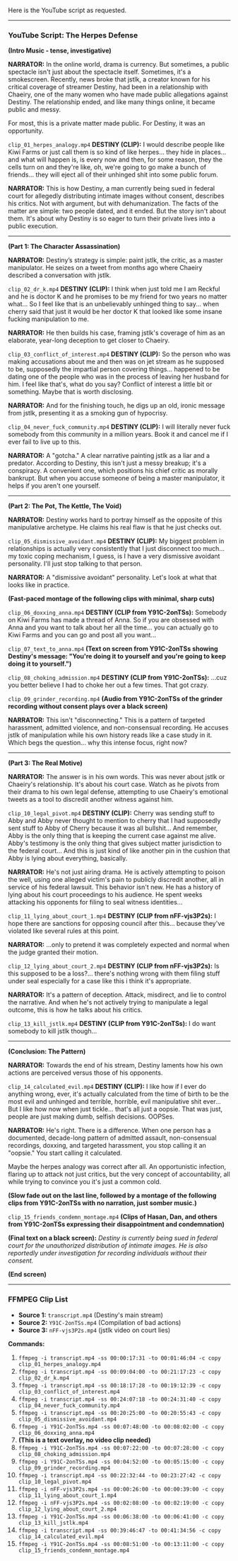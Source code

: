 Here is the YouTube script as requested.

---

### **YouTube Script: The Herpes Defense**

**(Intro Music - tense, investigative)**

**NARRATOR:**
In the online world, drama is currency. But sometimes, a public spectacle isn't just about the spectacle itself. Sometimes, it's a smokescreen. Recently, news broke that jstlk, a creator known for his critical coverage of streamer Destiny, had been in a relationship with Chaeiry, one of the many women who have made public allegations against Destiny. The relationship ended, and like many things online, it became public and messy.

For most, this is a private matter made public. For Destiny, it was an opportunity.

`clip_01_herpes_analogy.mp4`
**DESTINY (CLIP):** I would describe people like Kiwi Farms or just call them is so kind of like herpes... they hide in places... and what will happen is, is every now and then, for some reason, they the cells turn on and they're like, oh, we're going to go make a bunch of friends... they will eject all of their unhinged shit into some public forum.

**NARRATOR:**
This is how Destiny, a man currently being sued in federal court for allegedly distributing intimate images without consent, describes his critics. Not with argument, but with dehumanization. The facts of the matter are simple: two people dated, and it ended. But the story isn't about them. It's about why Destiny is so eager to turn their private lives into a public execution.

---

**(Part 1: The Character Assassination)**

**NARRATOR:**
Destiny’s strategy is simple: paint jstlk, the critic, as a master manipulator. He seizes on a tweet from months ago where Chaeiry described a conversation with jstlk.

`clip_02_dr_k.mp4`
**DESTINY (CLIP):** I think when just told me I am Reckful and he is doctor K and he promises to be my friend for two years no matter what... So I feel like that is an unbelievably unhinged thing to say... when cherry said that just it would be her doctor K that looked like some insane fucking manipulation to me.

**NARRATOR:**
He then builds his case, framing jstlk's coverage of him as an elaborate, year-long deception to get closer to Chaeiry.

`clip_03_conflict_of_interest.mp4`
**DESTINY (CLIP):** So the person who was making accusations about me and then was on jet stream as he supposed to be, supposedly the impartial person covering things... happened to be dating one of the people who was in the process of leaving her husband for him. I feel like that's, what do you say? Conflict of interest a little bit or something. Maybe that is worth disclosing.

**NARRATOR:**
And for the finishing touch, he digs up an old, ironic message from jstlk, presenting it as a smoking gun of hypocrisy.

`clip_04_never_fuck_community.mp4`
**DESTINY (CLIP):** I will literally never fuck somebody from this community in a million years. Book it and cancel me if I ever fail to live up to this.

**NARRATOR:**
A "gotcha." A clear narrative painting jstlk as a liar and a predator. According to Destiny, this isn't just a messy breakup; it's a conspiracy. A convenient one, which positions his chief critic as morally bankrupt. But when you accuse someone of being a master manipulator, it helps if you aren't one yourself.

---

**(Part 2: The Pot, The Kettle, The Void)**

**NARRATOR:**
Destiny works hard to portray himself as the opposite of this manipulative archetype. He claims his real flaw is that he just checks out.

`clip_05_dismissive_avoidant.mp4`
**DESTINY (CLIP):** My biggest problem in relationships is actually very consistently that I just disconnect too much... my toxic coping mechanism, I guess, is I have a very dismissive avoidant personality. I'll just stop talking to that person.

**NARRATOR:**
A "dismissive avoidant" personality. Let's look at what that looks like in practice.

**(Fast-paced montage of the following clips with minimal, sharp cuts)**

`clip_06_doxxing_anna.mp4`
**DESTINY (CLIP from Y91C-2onTSs):** Somebody on Kiwi Farms has made a thread of Anna. So if you are obsessed with Anna and you want to talk about her all the time... you can actually go to Kiwi Farms and you can go and post all you want...

`clip_07_text_to_anna.mp4`
**(Text on screen from Y91C-2onTSs showing Destiny's message: "You're doing it to yourself and you're going to keep doing it to yourself.")**

`clip_08_choking_admission.mp4`
**DESTINY (CLIP from Y91C-2onTSs):** ...cuz you better believe I had to choke her out a few times. That got crazy.

`clip_09_grinder_recording.mp4`
**(Audio from Y91C-2onTSs of the grinder recording without consent plays over a black screen)**

**NARRATOR:**
This isn't "disconnecting." This is a pattern of targeted harassment, admitted violence, and non-consensual recording. He accuses jstlk of manipulation while his own history reads like a case study in it. Which begs the question... why this intense focus, right now?

---

**(Part 3: The Real Motive)**

**NARRATOR:**
The answer is in his own words. This was never about jstlk or Chaeiry's relationship. It's about his court case. Watch as he pivots from their drama to his own legal defense, attempting to use Chaeiry's emotional tweets as a tool to discredit another witness against him.

`clip_10_legal_pivot.mp4`
**DESTINY (CLIP):** Cherry was sending stuff to Abby and Abby never thought to mention to cherry that I had supposedly sent stuff to Abby of Cherry because it was all bullshit... And remember, Abby is the only thing that is keeping the current case against me alive. Abby's testimony is the only thing that gives subject matter jurisdiction to the federal court... And this is just kind of like another pin in the cushion that Abby is lying about everything, basically.

**NARRATOR:**
He's not just airing drama. He is actively attempting to poison the well, using one alleged victim's pain to publicly discredit another, all in service of his federal lawsuit. This behavior isn't new. He has a history of lying about his court proceedings to his audience. He spent weeks attacking his opponents for filing to seal witness identities...

`clip_11_lying_about_court_1.mp4`
**DESTINY (CLIP from nFF-vjs3P2s):** I hope there are sanctions for opposing council after this... because they've violated like several rules at this point.

**NARRATOR:**
...only to pretend it was completely expected and normal when the judge granted their motion.

`clip_12_lying_about_court_2.mp4`
**DESTINY (CLIP from nFF-vjs3P2s):** Is this supposed to be a loss?... there's nothing wrong with them filing stuff under seal especially for a case like this i think it's appropriate.

**NARRATOR:**
It's a pattern of deception. Attack, misdirect, and lie to control the narrative. And when he's not actively trying to manipulate a legal outcome, this is how he talks about his critics.

`clip_13_kill_jstlk.mp4`
**DESTINY (CLIP from Y91C-2onTSs):** I do want somebody to kill jstlk though...

---

**(Conclusion: The Pattern)**

**NARRATOR:**
Towards the end of his stream, Destiny laments how his own actions are perceived versus those of his opponents.

`clip_14_calculated_evil.mp4`
**DESTINY (CLIP):** I like how if I ever do anything wrong, ever, it's actually calculated from the time of birth to be the most evil and unhinged and terrible, horrible, evil manipulative shit ever... But I like how now when just tickle... that's all just a oopsie. That was just, people are just making dumb, selfish decisions. OOPSes.

**NARRATOR:**
He's right. There is a difference. When one person has a documented, decade-long pattern of admitted assault, non-consensual recordings, doxxing, and targeted harassment, you stop calling it an "oopsie." You start calling it calculated.

Maybe the herpes analogy was correct after all. An opportunistic infection, flaring up to attack not just critics, but the very concept of accountability, all while trying to convince you it's just a common cold.

**(Slow fade out on the last line, followed by a montage of the following clips from Y91C-2onTSs with no narration, just somber music.)**

`clip_15_friends_condemn_montage.mp4`
**(Clips of Hasan, Dan, and others from Y91C-2onTSs expressing their disappointment and condemnation)**

**(Final text on a black screen):**
*Destiny is currently being sued in federal court for the unauthorized distribution of intimate images.*
*He is also reportedly under investigation for recording individuals without their consent.*

**(End screen)**

---
### **FFMPEG Clip List**

*   **Source 1:** `transcript.mp4` (Destiny's main stream)
*   **Source 2:** `Y91C-2onTSs.mp4` (Compilation of bad actions)
*   **Source 3:** `nFF-vjs3P2s.mp4` (jstlk video on court lies)

**Commands:**

1.  `ffmpeg -i transcript.mp4 -ss 00:00:17:31 -to 00:01:46:04 -c copy clip_01_herpes_analogy.mp4`
2.  `ffmpeg -i transcript.mp4 -ss 00:09:04:00 -to 00:21:17:23 -c copy clip_02_dr_k.mp4`
3.  `ffmpeg -i transcript.mp4 -ss 00:18:17:28 -to 00:19:12:39 -c copy clip_03_conflict_of_interest.mp4`
4.  `ffmpeg -i transcript.mp4 -ss 00:24:07:18 -to 00:24:31:40 -c copy clip_04_never_fuck_community.mp4`
5.  `ffmpeg -i transcript.mp4 -ss 00:20:25:00 -to 00:20:55:43 -c copy clip_05_dismissive_avoidant.mp4`
6.  `ffmpeg -i Y91C-2onTSs.mp4 -ss 00:07:48:00 -to 00:08:02:00 -c copy clip_06_doxxing_anna.mp4`
7.  **(This is a text overlay, no video clip needed)**
8.  `ffmpeg -i Y91C-2onTSs.mp4 -ss 00:07:22:00 -to 00:07:28:00 -c copy clip_08_choking_admission.mp4`
9.  `ffmpeg -i Y91C-2onTSs.mp4 -ss 00:04:52:00 -to 00:05:15:00 -c copy clip_09_grinder_recording.mp4`
10. `ffmpeg -i transcript.mp4 -ss 00:22:32:44 -to 00:23:27:42 -c copy clip_10_legal_pivot.mp4`
11. `ffmpeg -i nFF-vjs3P2s.mp4 -ss 00:00:26:00 -to 00:00:39:00 -c copy clip_11_lying_about_court_1.mp4`
12. `ffmpeg -i nFF-vjs3P2s.mp4 -ss 00:02:08:00 -to 00:02:19:00 -c copy clip_12_lying_about_court_2.mp4`
13. `ffmpeg -i Y91C-2onTSs.mp4 -ss 00:06:38:00 -to 00:06:41:00 -c copy clip_13_kill_jstlk.mp4`
14. `ffmpeg -i transcript.mp4 -ss 00:39:46:47 -to 00:41:34:56 -c copy clip_14_calculated_evil.mp4`
15. `ffmpeg -i Y91C-2onTSs.mp4 -ss 00:08:51:00 -to 00:13:11:00 -c copy clip_15_friends_condemn_montage.mp4`
